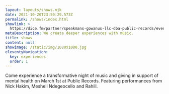 ```yaml
---
layout: layouts/shows.njk
date: 2021-10-20T23:50:29.573Z
permalink: /shows/index.html
showlink: >
  https://dice.fm/partner/speakmans-gowanus-llc-dba-public-records/event/bmbqk-public-records-x-offair-x-sounds-of-saving-present-meshell-ndegeocello-nick-hakim-rahill-1st-mar-public-records-new-york-tickets?dice_source=web&dice_medium=organic&dice_campaign=Speakmans+Gowanus+LLC+dba+Public+Records&_branch_match_id=930541770360267928&_branch_referrer=H4sIAAAAAAAAA8soKSkottLXz8nMy9ZLyUxO1UvL1Q80skhNTLRMNLE0NgAAa9a4wSEAAAA%3D&pid=530cb286
metaDescription: We create deeper experiences with music.
title: shows
content: null
showimage: /static/img/1080x1080.jpg
eleventyNavigation:
  key: experiences
  order: 1
---
```

Come experience a transformative night of music and giving in support of mental health on March 1st at Public Records. Featuring performances from Nick Hakim, Meshell Ndegeocello and Rahill.